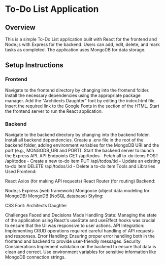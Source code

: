 # To-Do List Application

## Overview

This is a simple To-Do List application built with React for the frontend and Node.js with Express for the backend. Users can add, edit, delete, and mark tasks as completed. The application uses MongoDB for data storage.

## Setup Instructions

### Frontend
Navigate to the frontend directory by changing into the frontend folder.
Install the necessary dependencies using the appropriate package manager.
Add the "Architects Daughter" font by editing the index.html file. Insert the required link to the Google Fonts in the <head> section of the HTML.
Start the frontend server to run the React application.

### Backend
Navigate to the backend directory by changing into the backend folder.
Install all backend dependencies.
Create a .env file in the root of the backend folder, adding environment variables for the MongoDB URI and the port (e.g., MONGODB_URI and PORT).
Start the backend server to launch the Express API.
API Endpoints
GET /api/todos - Fetch all to-do items
POST /api/todos - Create a new to-do item
PUT /api/todos/:id - Update an existing to-do item
DELETE /api/todos/:id - Delete a to-do item
Tools and Libraries Used
Frontend:

React
Axios (for making API requests)
React Router (for routing)
Backend:

Node.js
Express (web framework)
Mongoose (object data modeling for MongoDB)
MongoDB (NoSQL database)
Styling:

CSS
Font: Architects Daughter

Challenges Faced and Decisions Made
Handling State: Managing the state of the application using React's useState and useEffect hooks was crucial to ensure that the UI was responsive to user actions.
API Integration: Implementing CRUD operations required careful handling of API requests and responses.
Error Handling: Ensuring proper error handling both in the frontend and backend to provide user-friendly messages.
Security Considerations
Implement validation on the backend to ensure that data is clean and correct.
Use environment variables for sensitive information like MongoDB connection strings.
